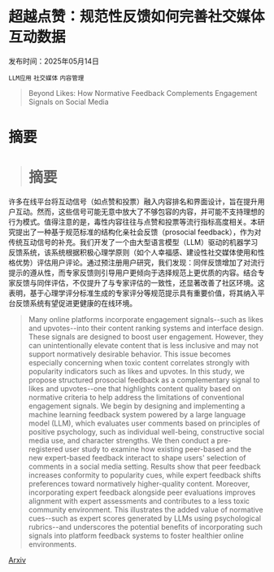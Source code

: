 # 超越点赞：规范性反馈如何完善社交媒体互动数据

发布时间：2025年05月14日

`LLM应用` `社交媒体` `内容管理`

> Beyond Likes: How Normative Feedback Complements Engagement Signals on Social Media

# 摘要

> # 摘要
许多在线平台将互动信号（如点赞和投票）融入内容排名和界面设计，旨在提升用户互动。然而，这些信号可能无意中放大了不够包容的内容，并可能不支持理想的行为模式。值得注意的是，毒性内容往往与点赞和投票等流行指标高度相关。本研究提出了一种基于规范标准的结构化亲社会反馈（prosocial feedback），作为对传统互动信号的补充。我们开发了一个由大型语言模型（LLM）驱动的机器学习反馈系统，该系统根据积极心理学原则（如个人幸福感、建设性社交媒体使用和性格优势）评估用户评论。通过预注册用户研究，我们发现：同伴反馈增加了对流行提示的遵从性，而专家反馈则引导用户更倾向于选择规范上更优质的内容。结合专家反馈与同伴评估，不仅提升了与专家评估的一致性，还显著改善了社区环境。这表明，基于心理学评分标准生成的专家评分等规范提示具有重要价值，将其纳入平台反馈系统有望促进更健康的在线环境。

> Many online platforms incorporate engagement signals--such as likes and upvotes--into their content ranking systems and interface design. These signals are designed to boost user engagement. However, they can unintentionally elevate content that is less inclusive and may not support normatively desirable behavior. This issue becomes especially concerning when toxic content correlates strongly with popularity indicators such as likes and upvotes. In this study, we propose structured prosocial feedback as a complementary signal to likes and upvotes--one that highlights content quality based on normative criteria to help address the limitations of conventional engagement signals. We begin by designing and implementing a machine learning feedback system powered by a large language model (LLM), which evaluates user comments based on principles of positive psychology, such as individual well-being, constructive social media use, and character strengths. We then conduct a pre-registered user study to examine how existing peer-based and the new expert-based feedback interact to shape users' selection of comments in a social media setting. Results show that peer feedback increases conformity to popularity cues, while expert feedback shifts preferences toward normatively higher-quality content. Moreover, incorporating expert feedback alongside peer evaluations improves alignment with expert assessments and contributes to a less toxic community environment. This illustrates the added value of normative cues--such as expert scores generated by LLMs using psychological rubrics--and underscores the potential benefits of incorporating such signals into platform feedback systems to foster healthier online environments.

[Arxiv](https://arxiv.org/abs/2505.09583)
